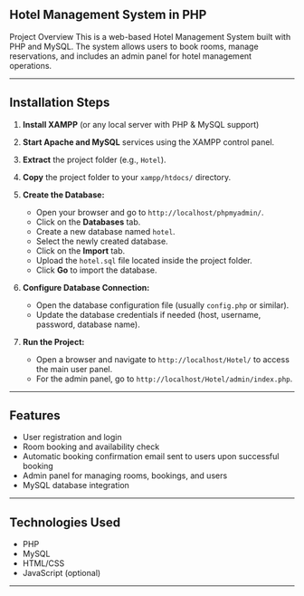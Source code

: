 ## Hotel Management System in PHP

Project Overview
This is a web-based Hotel Management System built with PHP and MySQL. 
The system allows users to book rooms, manage reservations, and 
includes an admin panel for hotel management operations.

---

## Installation Steps

1. **Install XAMPP** (or any local server with PHP & MySQL support) 

2. **Start Apache and MySQL** services using the XAMPP control panel.

3. **Extract** the project folder (e.g., `Hotel`).

4. **Copy** the project folder to your `xampp/htdocs/` directory.

5. **Create the Database:**
   - Open your browser and go to `http://localhost/phpmyadmin/`.
   - Click on the **Databases** tab.
   - Create a new database named `hotel`.
   - Select the newly created database.
   - Click on the **Import** tab.
   - Upload the `hotel.sql` file located inside the project folder.
   - Click **Go** to import the database.

6. **Configure Database Connection:**
   - Open the database configuration file (usually `config.php` or similar).
   - Update the database credentials if needed (host, username, password, database name).

7. **Run the Project:**
   - Open a browser and navigate to `http://localhost/Hotel/` to access the main user panel.
   - For the admin panel, go to `http://localhost/Hotel/admin/index.php`.

---


## Features

- User registration and login
- Room booking and availability check
- Automatic booking confirmation email sent to users upon successful booking
- Admin panel for managing rooms, bookings, and users
- MySQL database integration

---

## Technologies Used

- PHP
- MySQL
- HTML/CSS
- JavaScript (optional)

---


